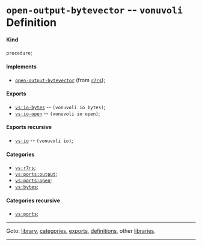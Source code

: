 

<a id='definition__vonuvoli__open-output-bytevector'></a>

# `open-output-bytevector` -- `vonuvoli` Definition


<a id='definition__vonuvoli__open-output-bytevector__kind'></a>

#### Kind

`procedure`;


<a id='definition__vonuvoli__open-output-bytevector__implements'></a>

#### Implements

 * [`open-output-bytevector`](../../r7rs/definitions/open-output-bytevector.md#definition__r7rs__open-output-bytevector) (from [`r7rs`](../../r7rs/_index.md#library__r7rs));


<a id='definition__vonuvoli__open-output-bytevector__exports'></a>

#### Exports

 * [`vs:io-bytes`](../../vonuvoli/exports/vs_3a_io-bytes.md#export__vonuvoli__vs_3a_io-bytes) -- `(vonuvoli io bytes)`;
 * [`vs:io-open`](../../vonuvoli/exports/vs_3a_io-open.md#export__vonuvoli__vs_3a_io-open) -- `(vonuvoli io open)`;


<a id='definition__vonuvoli__open-output-bytevector__exports-recursive'></a>

#### Exports recursive

 * [`vs:io`](../../vonuvoli/exports/vs_3a_io.md#export__vonuvoli__vs_3a_io) -- `(vonuvoli io)`;


<a id='definition__vonuvoli__open-output-bytevector__categories'></a>

#### Categories

 * [`vs:r7rs`](../../vonuvoli/categories/vs_3a_r7rs.md#category__vonuvoli__vs_3a_r7rs);
 * [`vs:ports:output`](../../vonuvoli/categories/vs_3a_ports_3a_output.md#category__vonuvoli__vs_3a_ports_3a_output);
 * [`vs:ports:open`](../../vonuvoli/categories/vs_3a_ports_3a_open.md#category__vonuvoli__vs_3a_ports_3a_open);
 * [`vs:bytes`](../../vonuvoli/categories/vs_3a_bytes.md#category__vonuvoli__vs_3a_bytes);


<a id='definition__vonuvoli__open-output-bytevector__categories-recursive'></a>

#### Categories recursive

 * [`vs:ports`](../../vonuvoli/categories/vs_3a_ports.md#category__vonuvoli__vs_3a_ports);

----

Goto: [library](../../vonuvoli/_index.md#library__vonuvoli), [categories](../../vonuvoli/categories/_index.md#toc__vonuvoli__categories), [exports](../../vonuvoli/exports/_index.md#toc__vonuvoli__exports), [definitions](../../vonuvoli/definitions/_index.md#toc__vonuvoli__definitions), other [libraries](../../_libraries.md#toc__libraries).

----

